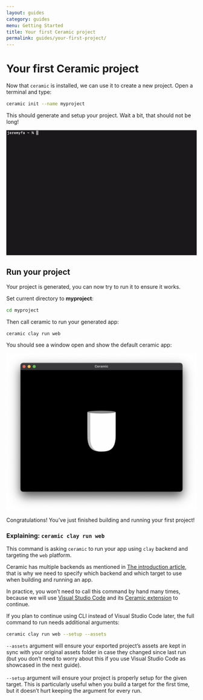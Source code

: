 ```yaml
---
layout: guides
category: guides
menu: Getting Started
title: Your first Ceramic project
permalink: guides/your-first-project/
---
```

# Your first Ceramic project

Now that `ceramic` is installed, we can use it to create a new project. Open a terminal and type:

```bash
ceramic init --name myproject
```

This should generate and setup your project. Wait a bit, that should not be long!

![Ceramic init](/static/img/ceramic-init.gif)

## Run your project

Your project is generated, you can now try to run it to ensure it works.

Set current directory to **myproject**:

```bash
cd myproject
```

Then call ceramic to run your generated app:

```bash
ceramic clay run web
```

You should see a window open and show the default ceramic app:

![Ceramic window](/static/img/ceramic-window-1.png)

Congratulations! You’ve just finished building and running your first project!

### Explaining: `ceramic clay run web`

This command is asking `ceramic` to run your app using `clay` backend and targeting the `web` platform.

Ceramic has multiple backends as mentioned in [The introduction article](/guides/discover-ceramic), that is why we need to specify which backend and which target to use when building and running an app.

In practice, you won’t need to call this command by hand many times, because we will use [Visual Studio Code](https://code.visualstudio.com/) and its [Ceramic extension](https://marketplace.visualstudio.com/items?itemName=jeremyfa.ceramic) to continue.

<p class="extra-info">If you plan to continue using CLI instead of Visual Studio Code later, the full command to run needs additional arguments:<p>

<div class="onepx-margin"></div>

```bash
ceramic clay run web --setup --assets
```

<div class="onepx-margin"></div>

<p class="extra-info">
<code>--assets</code> argument will ensure your exported project’s assets are kept in sync with your original assets folder in case they changed since last run (but you don’t need to worry about this if you use Visual Studio Code as showcased in the next guide).
<br /></br />
<code>--setup</code> argument will ensure your project is properly setup for the given target. This is particularly useful when you build a target for the first time, but it doesn’t hurt keeping the argument for every run.
</p>